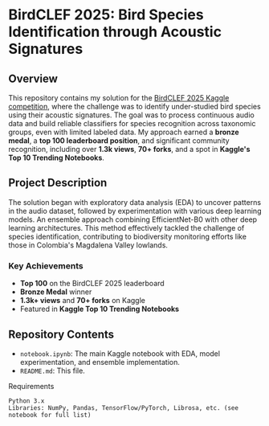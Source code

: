 # BirdCLEF 2025: Bird Species Identification through Acoustic Signatures

## Overview
This repository contains my solution for the [BirdCLEF 2025 Kaggle competition](https://www.kaggle.com/competitions/birdclef-2025), where the challenge was to identify under-studied bird species using their acoustic signatures. The goal was to process continuous audio data and build reliable classifiers for species recognition across taxonomic groups, even with limited labeled data. My approach earned a **bronze medal**, a **top 100 leaderboard position**, and significant community recognition, including over **1.3k views**, **70+ forks**, and a spot in **Kaggle's Top 10 Trending Notebooks**.

## Project Description
The solution began with exploratory data analysis (EDA) to uncover patterns in the audio dataset, followed by experimentation with various deep learning models. An ensemble approach combining EfficientNet-B0 with other deep learning architectures. This method effectively tackled the challenge of species identification, contributing to biodiversity monitoring efforts like those in Colombia's Magdalena Valley lowlands.

### Key Achievements
- **Top 100** on the BirdCLEF 2025 leaderboard
- **Bronze Medal** winner
- **1.3k+ views** and **70+ forks** on Kaggle
- Featured in **Kaggle Top 10 Trending Notebooks**

## Repository Contents
- `notebook.ipynb`: The main Kaggle notebook with EDA, model experimentation, and ensemble implementation.
- `README.md`: This file.

Requirements

    Python 3.x
    Libraries: NumPy, Pandas, TensorFlow/PyTorch, Librosa, etc. (see notebook for full list)
